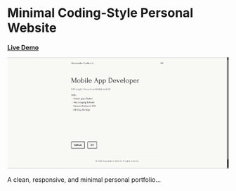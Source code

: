 # Minimal Coding-Style Personal Website

**[Live Demo](https://your-vercel-url.vercel.app/)**

![Website Screenshot](public/screenshot.png)

A clean, responsive, and minimal personal portfolio... 
